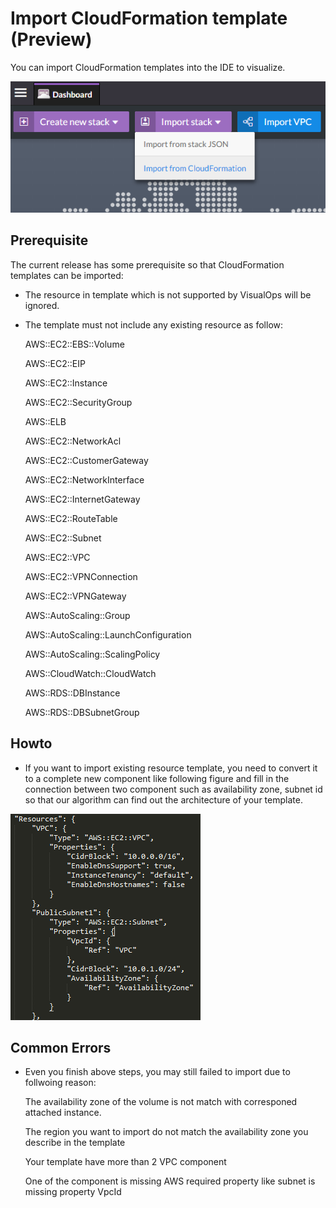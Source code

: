 # Import CloudFormation template (Preview)

You can import CloudFormation templates into the IDE to visualize.

![](https://raw.githubusercontent.com/MadeiraCloud/docs-image/master/ide_stack_import_cfn.png)

## Prerequisite
The current release has some prerequisite so that CloudFormation templates can be imported:

- The resource in template which is not supported by VisualOps will be ignored.

- The template must not include any existing resource as follow:

    AWS::EC2::EBS::Volume
    
    AWS::EC2::EIP
    
    AWS::EC2::Instance
    
    AWS::EC2::SecurityGroup
    
    AWS::ELB
    
    AWS::EC2::NetworkAcl
    
    AWS::EC2::CustomerGateway
    
    AWS::EC2::NetworkInterface
    
    AWS::EC2::InternetGateway
    
    AWS::EC2::RouteTable
    
    AWS::EC2::Subnet
    
    AWS::EC2::VPC
    
    AWS::EC2::VPNConnection
    
    AWS::EC2::VPNGateway
    
    AWS::AutoScaling::Group
    
    AWS::AutoScaling::LaunchConfiguration
    
    AWS::AutoScaling::ScalingPolicy
    
    AWS::CloudWatch::CloudWatch
    
    AWS::RDS::DBInstance
    
    AWS::RDS::DBSubnetGroup

## Howto
- If you want to import existing resource template, you need to convert it to a complete new component like following figure and fill in the connection between two component such as availability zone, subnet id so that our algorithm can find out the architecture of your template. 

![](https://raw.githubusercontent.com/MadeiraCloud/docs-image/master/ide_stack_import_cfn_sharepoint2.png)

## Common Errors
- Even you finish above steps, you may still failed to import due to follwoing reason:

    The availability zone of the volume is not match with corresponed attached instance.
    
    The region you want to import do not match the availability zone you describe in the template
    
    Your template have more than 2 VPC component
    
    One of the component is missing AWS required property like subnet is missing property VpcId



